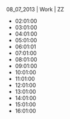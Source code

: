 08_07_2013 | Work | ZZ 
* 02:01:00
* 03:01:00
* 04:01:00
* 05:01:00
* 06:01:01
* 07:01:00
* 08:01:00
* 09:01:00
* 10:01:00
* 11:01:00
* 12:01:00
* 13:01:00
* 14:01:00
* 15:01:00
* 16:01:00
